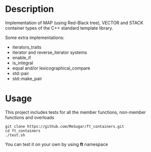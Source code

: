 # Description

Implementation of MAP (using Red-Black tree), VECTOR and STACK container types of the C++ standard template library.

Some extra implementations:
- iterators_traits
- iterator and reverse_iterator systems
- enable_if
- is_integral
- equal and/or lexicographical_compare
- std::pair
- std::make_pair

# Usage
This project includes tests for all the member functions, non-member functions and overloads
```
git clone https://github.com/MeSugar/ft_containers.git
cd ft_containers
./test.sh
```

You can test it on your own by using **ft** namespace
